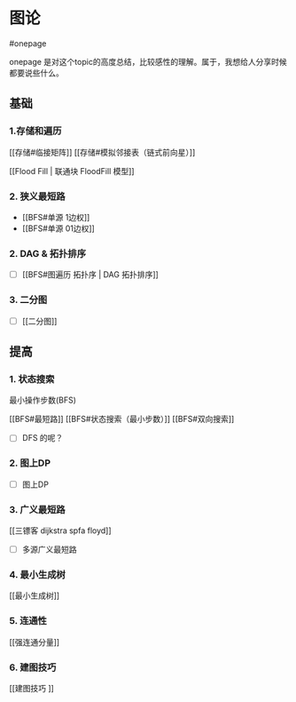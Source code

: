 # 图论
#onepage

onepage 是对这个topic的高度总结，比较感性的理解。属于，我想给人分享时候都要说些什么。


## 基础

### 1.存储和遍历

[[存储#临接矩阵]]
[[存储#模拟邻接表（链式前向星）]]

[[Flood Fill | 联通块 FloodFill 模型]]

### 2. 狭义最短路
- [[BFS#单源 1边权]]
- [[BFS#单源 01边权]]

### 2. DAG & 拓扑排序

- [ ] [[BFS#图遍历 拓扑序 | DAG 拓扑排序]]

### 3. 二分图
- [ ] [[二分图]]

## 提高

### 1.  状态搜索
最小操作步数(BFS)

[[BFS#最短路]]
[[BFS#状态搜索（最小步数）]]
[[BFS#双向搜索]]

- [ ] DFS 的呢？
### 2. 图上DP
- [ ] 图上DP
### 3. 广义最短路
[[三镖客 dijkstra spfa floyd]]
- [ ] 多源广义最短路
### 4. 最小生成树
[[最小生成树]]
### 5. 连通性
[[强连通分量]]
### 6. 建图技巧

[[建图技巧 ]]

